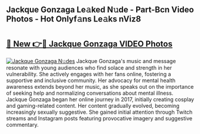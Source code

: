 ## Jackque Gonzaga Le𝚊ked N𝚞de - Part-Bcn Video Photos - Hot Onlyf𝚊ns Le𝚊ks nViz8

# <h2><a href="http://ab18522.deff.icu/?id=Jackque+Gonzaga">🔗 New 👉🔴 Jackque Gonzaga VIDEO Photos</a></h2>

[![Jackque Gonzaga N𝚞des](https://i.imgur.com/rIISA9y.gif)](http://ab18522.deff.icu/?id=Jackque+Gonzaga)
Jackque Gonzaga's music and message resonate with young audiences who find solace and strength in her vulnerability. She actively engages with her fans online, fostering a supportive and inclusive community. Her advocacy for mental health awareness extends beyond her music, as she speaks out on the importance of seeking help and normalizing conversations about mental illness. Jackque Gonzaga began her online journey in 2017, initially creating cosplay and gaming-related content. Her content gradually evolved, becoming increasingly sexually suggestive. She gained initial attention through Twitch streams and Instagram posts featuring provocative imagery and suggestive commentary.
